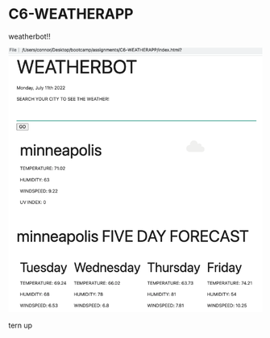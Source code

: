 # C6-WEATHERAPP
weatherbot!!

![WEATHERBOT SCREENSHOT](assets/img/weatherbotscreenshot.png "weatherbot screenshot")


tern up